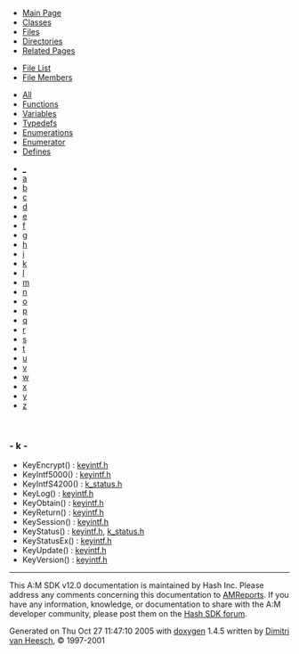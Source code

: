 <div class="tabs">

- [Main Page](index.md)
- [Classes](annotated.md)
- <span id="current">[Files](files.md)</span>
- [Directories](dirs.md)
- [Related Pages](pages.md)

</div>

<div class="tabs">

- [File List](files.md)
- <span id="current">[File Members](globals.md)</span>

</div>

<div class="tabs">

- [All](globals.md)
- <span id="current">[Functions](globals_func.md)</span>
- [Variables](globals_vars.md)
- [Typedefs](globals_type.md)
- [Enumerations](globals_enum.md)
- [Enumerator](globals_eval.md)
- [Defines](globals_defs.md)

</div>

<div class="tabs">

- [\_](globals_func.md#index__)
- [a](globals_func_0x61.md#index_a)
- [b](globals_func_0x62.md#index_b)
- [c](globals_func_0x63.md#index_c)
- [d](globals_func_0x64.md#index_d)
- [e](globals_func_0x65.md#index_e)
- [f](globals_func_0x66.md#index_f)
- [g](globals_func_0x67.md#index_g)
- [h](globals_func_0x68.md#index_h)
- [i](globals_func_0x69.md#index_i)
- <span id="current">[k](globals_func_0x6b.md#index_k)</span>
- [l](globals_func_0x6c.md#index_l)
- [m](globals_func_0x6d.md#index_m)
- [n](globals_func_0x6e.md#index_n)
- [o](globals_func_0x6f.md#index_o)
- [p](globals_func_0x70.md#index_p)
- [q](globals_func_0x71.md#index_q)
- [r](globals_func_0x72.md#index_r)
- [s](globals_func_0x73.md#index_s)
- [t](globals_func_0x74.md#index_t)
- [u](globals_func_0x75.md#index_u)
- [v](globals_func_0x76.md#index_v)
- [w](globals_func_0x77.md#index_w)
- [x](globals_func_0x78.md#index_x)
- [y](globals_func_0x79.md#index_y)
- [z](globals_func_0x7a.md#index_z)

</div>

 

### <span id="index_k" class="anchor">- k -</span>

- KeyEncrypt() : <a href="keyintf_8h.md#5b4198e895f2c45a83e831cc6d78601a" class="el">keyintf.h</a>
- KeyIntf5000() : <a href="keyintf_8h.md#cf28d743458ec00bf4b929b8d3201e58" class="el">keyintf.h</a>
- KeyIntfS4200() : <a href="k__status_8h.md#c0b13770a7bb8f5b1dc89b727771bda7" class="el">k_status.h</a>
- KeyLog() : <a href="keyintf_8h.md#69f90ff7839811b3afc5998cbfaea73a" class="el">keyintf.h</a>
- KeyObtain() : <a href="keyintf_8h.md#aa8691f35775370725632b76fd29f742" class="el">keyintf.h</a>
- KeyReturn() : <a href="keyintf_8h.md#e9b432653155962008293f6e9e643eaf" class="el">keyintf.h</a>
- KeySession() : <a href="keyintf_8h.md#82ef0c47fec4cc80a6231c0cce777d35" class="el">keyintf.h</a>
- KeyStatus() : <a href="keyintf_8h.md#cd995a131b261fd5747dc37281261279" class="el">keyintf.h</a>, <a href="k__status_8h.md#bfc1718c6b59bf44f018dbb4755dfced" class="el">k_status.h</a>
- KeyStatusEx() : <a href="keyintf_8h.md#53a459b460b91d74e53c79d915cbadbe" class="el">keyintf.h</a>
- KeyUpdate() : <a href="keyintf_8h.md#eb692bdb9dc15313f51611077fbc8923" class="el">keyintf.h</a>
- KeyVersion() : <a href="keyintf_8h.md#0e7f42b594ef3b57fa9ad3e1a5330ee4" class="el">keyintf.h</a>

------------------------------------------------------------------------

<span class="small">This A:M SDK v12.0 documentation is maintained by Hash Inc. Please address any comments concerning this documentation to [AMReports](http://www.hash.com/reports). If you have any information, knowledge, or documentation to share with the A:M developer community, please post them on the [Hash SDK forum](http://www.hash.com/forums/index.php?showforum=11).</span>

Generated on Thu Oct 27 11:47:10 2005 with [<span class="image placeholder" original-image-src="doxygen.png" original-image-title="" height="45" width="100" align="middle" border="0">doxygen</span>](http://www.doxygen.org/index.html) 1.4.5 written by [Dimitri van Heesch](mailto:dimitri@stack.nl), © 1997-2001

